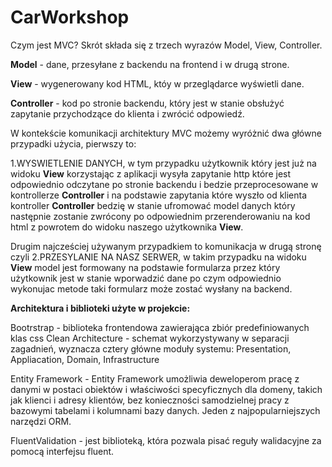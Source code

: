 # CarWorkshop

Czym jest MVC?
Skrót składa się z trzech wyrazów Model, View, Controller.

**Model** - dane, przesyłane z backendu na frontend i w drugą strone.

**View** - wygenerowany kod HTML, któy w przeglądarce wyświetli dane.

**Controller** - kod po stronie backendu, który jest w stanie obsłużyć zapytanie przychodzące do klienta i zwrócić odpowiedź.

W kontekście komunikacji architektury MVC możemy wyróżnić dwa główne przypadki użycia, pierwszy to:

1.WYSWIETLENIE DANYCH, w tym przypadku użytkownik który jest już na widoku **View** korzystając z aplikacji wysyła zapytanie http które jest odpowiednio odczytane po stronie backendu i bedzie przeprocesowane w kontrollerze **Controller** i na podstawie zapytania które wyszło od klienta kontroller **Controller** bedzię w stanie ufromować model danych który następnie zostanie zwrócony po odpowiednim przerenderowaniu na kod html z powrotem do widoku naszego użytkownika **View**.

Drugim najcześciej używanym przypadkiem to komunikacja w drugą stronę czyli 2.PRZESYLANIE NA NASZ SERWER, w takim przypadku na widoku **View** model jest formowany na podstawie formularza przez który użytkownik jest w stanie wporwadzić dane po czym odpowiednio wykonujac metode taki formularz może zostać wysłany na backend.

**Architektura i biblioteki użyte w projekcie:**

Bootrstrap - biblioteka frontendowa zawierająca zbiór predefiniowanych klas css
Clean Architecture - schemat wykorzystywany w separacji zagadnień, wyznacza cztery główne moduły systemu: Presentation, Appliacation, Domain, Infrastructure

Entity Framework - Entity Framework umożliwia deweloperom pracę z danymi w postaci obiektów i właściwości specyficznych dla domeny, takich jak klienci i adresy klientów, bez konieczności samodzielnej pracy z bazowymi tabelami i kolumnami bazy danych. Jeden z najpopularniejszych narzędzi ORM.
  
FluentValidation - jest biblioteką, która pozwala pisać reguły walidacyjne za pomocą interfejsu fluent.





